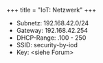 +++
title = "IoT: Netzwerk"
+++

- Subnetz: 192.168.42.0/24
- Gateway: 192.168.42.254
- DHCP-Range: .100 - 250
- SSID: security-by-iod
- Key: \<siehe Forum\>

<!--
## Statische IP-Adressen

muss \< .100 \|\|IP \|\|ESP-ID = MAC\|\|Geraet \|\|Ort \|\|Bemerkung
\|\|Verantwortlicher \|\| \|\|192.168.42.1 \|\| \|\|iod-cellar-lede
\|\|Raum hinter oranger Tür \|\| \|\|feliks \|\| \|\|192.168.42.10 \|\|
\|\|sensor/door/test \|\|Lounge neben Tür \|\| \|\|typ_o \|\|
\|\|192.168.42.11 \|\| \|\|sensor/button/test \|\|Lounge neben Tür \|\|
\|\|typ_o \|\| \|\|192.168.42.12\|\|2c:3a:e8:27:3b:a8\|\| \|\| \|\|
\|\|typ_o\|\| \|\|192.168.42.13\|\|60:01:94:49:de:4e\|\| \|\| \|\|
\|\|typ_o\|\| \|\|192.168.42.14\|\|60:01:94:49:e4:98\|\| \|\| \|\|
\|\|typ_o\|\| \|\|192.168.42.15\|\|2c:3a:e8:27:3c:1f\|\| \|\| \|\|
\|\|typ_o\|\| \|\|192.168.42.16\|\|2c:3a:e8:27:44:01\|\| \|\| \|\|
\|\|typ_o\|\| \|\|192.168.42.17\|\|a0:20:a6:10:6e:17\|\| \|\| \|\|
\|\|typ_o\|\| \|\|192.168.42.18\|\|60:01:94:49:e1:4b\|\| \|\| \|\|
\|\|typ_o\|\| \|\|192.168.42.19\|\|a0:20:a6:10:6e:18\|\| \|\| \|\|
\|\|typ_o\|\| \|\|192.168.42.20\|\|60:01:94:49:d9:40\|\| \|\| \|\|
\|\|typ_o\|\| \|\|192.168.42.21\|\|a0:20:a6:10:6e:03\|\| \|\| \|\|
\|\|typ_o\|\| \|\|192.168.42.22\|\| \|\| Sonoff \|\| M-Werkstatt \|\|
\|\|malled \|\| \|\| \|\| \|\| \|\| \|\| \|\| \|\| \|\| \|\| \|\| \|\|
\|\| \|\| \|\|
-->
